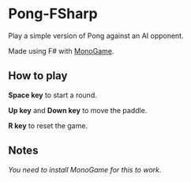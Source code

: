 # Pong-FSharp

Play a simple version of Pong against an AI opponent.

Made using F# with [MonoGame](http://www.monogame.net/).

## How to play

**Space key** to start a round.

**Up key** and **Down key** to move the paddle.

**R key** to reset the game.

## Notes

*You need to install MonoGame for this to work.*
